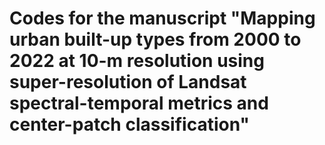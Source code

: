 # Codes for the manuscript "Mapping urban built-up types from 2000 to 2022 at 10-m resolution using super-resolution of Landsat spectral-temporal metrics and center-patch classification"
